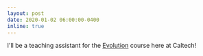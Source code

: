 ```yaml
---
layout: post
date: 2020-01-02 06:00:00-0400
inline: true
---
```


I'll be a teaching assistant for the [Evolution](http://www.rpgroup.caltech.edu/bige105/)
course here at Caltech!
